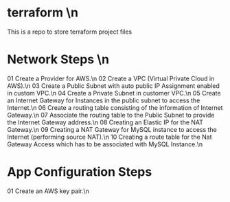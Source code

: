 # terraform \n
This is a repo to store terraform project files


# Network Steps \n
 01 Create a Provider for AWS.\n
 02 Create a VPC (Virtual Private Cloud in AWS).\n
 03 Create a Public Subnet with auto public IP Assignment enabled in custom VPC.\n
 04 Create a Private Subnet in customer VPC.\n
 05 Create an Internet Gateway for Instances in the public subnet to access the Internet.\n
 06 Create a routing table consisting of the information of Internet Gateway.\n
 07 Associate the routing table to the Public Subnet to provide the Internet Gateway address.\n
 08 Creating an Elastic IP for the NAT Gateway.\n
 09 Creating a NAT Gateway for MySQL instance to access the Internet (performing source NAT).\n
 10 Creating a route table for the Nat Gateway Access which has to be associated with MySQL Instance.\n


# App Configuration Steps
 01 Create an AWS key pair.\n
